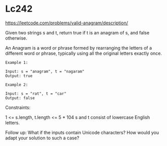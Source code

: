 # Lc242
https://leetcode.com/problems/valid-anagram/description/

Given two strings s and t, return true if t is an anagram of s, and false otherwise.

An Anagram is a word or phrase formed by rearranging the letters of a different word or phrase,
typically using all the original letters exactly once.


```
Example 1:

Input: s = "anagram", t = "nagaram"
Output: true

Example 2:

Input: s = "rat", t = "car"
Output: false
```
 

Constraints:

1 <= s.length, t.length <= 5 * 104
s and t consist of lowercase English letters.
 

Follow up: What if the inputs contain Unicode characters? How would you adapt your solution to such a case?
